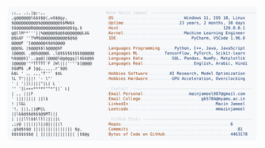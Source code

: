 <picture>
  <source srcset="https://raw.githubusercontent.com/mmazinjameel/mmazinjameel/main/dark_mode.svg?v=1738706918" media="(prefers-color-scheme: dark)">
  <img src="https://raw.githubusercontent.com/mmazinjameel/mmazinjameel/main/light_mode.svg?v=1738706918">
</picture>
